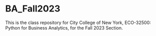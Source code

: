 # BA_Fall2023

This is the class repository for City College of New York, ECO-32500: Python for Business Analytics, for the Fall 2023 Section.